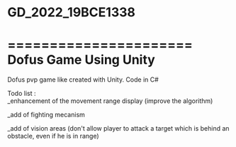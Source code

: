 # GD_2022_19BCE1338
======================
Dofus Game Using Unity
======================

Dofus pvp game like created with Unity. Code in C#

Todo list :  
_enhancement of the movement range display (improve the algorithm)

_add of fighting mecanism  

_add of vision areas (don't allow player to attack a target which is behind an obstacle, even if he is in range)
